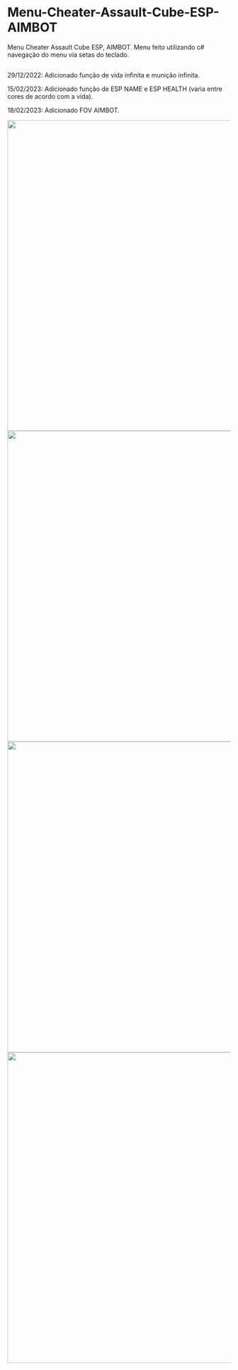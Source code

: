 # Menu-Cheater-Assault-Cube-ESP-AIMBOT

Menu Cheater Assault Cube ESP, AIMBOT.
Menu feito utilizando c# navegação do menu via setas do teclado.
##
29/12/2022: Adicionado função de vida infinita e munição infinita.

15/02/2023: Adicionado função de ESP NAME e ESP HEALTH (varia entre cores de acordo com a vida).

18/02/2023: Adicionado FOV AIMBOT.


<div align="center">
<img src="https://i.imgur.com/fdFOc5P.png" width="700px" />

<img src="https://i.imgur.com/p3N0P0J.png" width="700px" />

<img src="https://i.imgur.com/AiMxFcm.png" width="700px" />

<img src="https://i.imgur.com/K2HfwtG.png" width="700px" />

</div>
